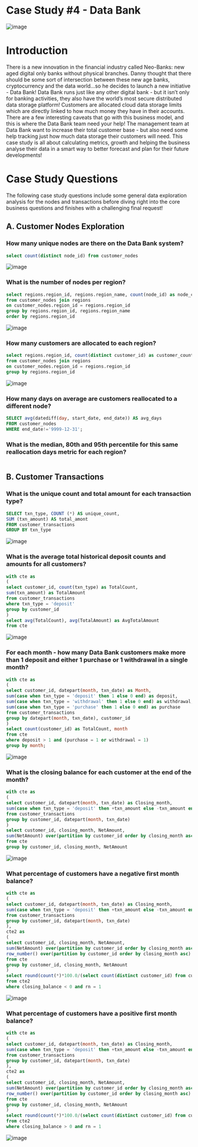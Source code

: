 # Case Study #4 - Data Bank #

![image](https://user-images.githubusercontent.com/77920592/199336948-204f4345-718a-4931-b65f-94b76c2e3762.png)

# Introduction #

There is a new innovation in the financial industry called Neo-Banks: new aged digital only banks without physical branches.
Danny thought that there should be some sort of intersection between these new age banks, cryptocurrency and the data world…so he decides to launch a new initiative - Data Bank!
Data Bank runs just like any other digital bank - but it isn’t only for banking activities, they also have the world’s most secure distributed data storage platform!
Customers are allocated cloud data storage limits which are directly linked to how much money they have in their accounts. There are a few interesting caveats that go with this business model, and this is where the Data Bank team need your help!
The management team at Data Bank want to increase their total customer base - but also need some help tracking just how much data storage their customers will need.
This case study is all about calculating metrics, growth and helping the business analyse their data in a smart way to better forecast and plan for their future developments!


# Case Study Questions #

The following case study questions include some general data exploration analysis for the nodes and transactions before diving right into the core business questions and finishes with a challenging final request!

## A. Customer Nodes Exploration ##

### How many unique nodes are there on the Data Bank system? ###

```sql
select count(distinct node_id) from customer_nodes
```
![image](https://user-images.githubusercontent.com/77920592/192092863-0f91fce2-f6c1-475a-85e4-7566461dc145.png)

### What is the number of nodes per region? ###
```sql
select regions.region_id, regions.region_name, count(node_id) as node_count
from customer_nodes join regions 
on customer_nodes.region_id = regions.region_id
group by regions.region_id, regions.region_name
order by regions.region_id
```

![image](https://user-images.githubusercontent.com/77920592/192093089-df876c49-7097-4028-8b76-627b939ddb07.png)

### How many customers are allocated to each region? ###
```sql
select regions.region_id, count(distinct customer_id) as customer_count
from customer_nodes join regions 
on customer_nodes.region_id = regions.region_id
group by regions.region_id
```

![image](https://user-images.githubusercontent.com/77920592/192093186-9aaea2fd-0f66-486f-b0a3-f6ba0e873ba6.png)

### How many days on average are customers reallocated to a different node? ###
```sql
SELECT avg(datediff(day, start_date, end_date)) AS avg_days
FROM customer_nodes
WHERE end_date!='9999-12-31';
```

### What is the median, 80th and 95th percentile for this same reallocation days metric for each region? ###
```sql
```

## B. Customer Transactions ## 

### What is the unique count and total amount for each transaction type? ###
```sql
SELECT txn_type, COUNT (*) AS unique_count,
SUM (txn_amount) AS total_amont
FROM customer_transactions
GROUP BY txn_type
```
![image](https://user-images.githubusercontent.com/77920592/192097298-6841a19d-daaa-48da-b79c-19fb9417e3aa.png)

### What is the average total historical deposit counts and amounts for all customers? ###
```sql
with cte as
(
select customer_id, count(txn_type) as TotalCount, 
sum(txn_amount) as TotalAmount
from customer_transactions
where txn_type = 'deposit'
group by customer_id
)
select avg(TotalCount), avg(TotalAmount) as AvgTotalAmount
from cte 
```
![image](https://user-images.githubusercontent.com/77920592/197758519-ced24d10-1b84-413b-9173-04ff592b773a.png)

### For each month - how many Data Bank customers make more than 1 deposit and either 1 purchase or 1 withdrawal in a single month? ###
```sql
with cte as
(
select customer_id, datepart(month, txn_date) as Month,
sum(case when txn_type = 'deposit' then 1 else 0 end) as deposit,
sum(case when txn_type = 'withdrawal' then 1 else 0 end) as withdrawal,
sum(case when txn_type = 'purchase' then 1 else 0 end) as purchase
from customer_transactions
group by datepart(month, txn_date), customer_id
)
select count(customer_id) as TotalCount, month
from cte
where deposit > 1 and (purchase = 1 or withdrawal = 1)
group by month;
```
![image](https://user-images.githubusercontent.com/77920592/196954838-39643750-45ac-4cab-b9b7-0a1581d2bcca.png)

### What is the closing balance for each customer at the end of the month? ###
```sql
with cte as
(
select customer_id, datepart(month, txn_date) as Closing_month, 
sum(case when txn_type = 'deposit' then +txn_amount else -txn_amount end) as NetAmount
from customer_transactions 
group by customer_id, datepart(month, txn_date)
)
select customer_id, closing_month, NetAmount,
sum(NetAmount) over(partition by customer_id order by closing_month asc rows between unbounded preceding and current row) as Closing_balance
from cte
group by customer_id, closing_month, NetAmount
```
![image](https://user-images.githubusercontent.com/77920592/197763687-6516ce5e-50fb-4344-9f6b-f3eed7afa14f.png)

### What percentage of customers have a negative first month balance? ###
```sql
with cte as
(
select customer_id, datepart(month, txn_date) as Closing_month, 
sum(case when txn_type = 'deposit' then +txn_amount else -txn_amount end) as NetAmount
from customer_transactions 
group by customer_id, datepart(month, txn_date)
),
cte2 as
(
select customer_id, closing_month, NetAmount,
sum(NetAmount) over(partition by customer_id order by closing_month asc rows between unbounded preceding and current row) as Closing_balance,
row_number() over(partition by customer_id order by closing_month asc) as rn
from cte
group by customer_id, closing_month, NetAmount
)
select round(count(*)*100.0/(select count(distinct customer_id) from customer_transactions),2) as Percentage 
from cte2
where closing_balance < 0 and rn = 1
```
![image](https://user-images.githubusercontent.com/77920592/198001241-4eba2339-b290-41a8-bdd8-b0908107a372.png)

### What percentage of customers have a positive first month balance? ###
```sql
with cte as
(
select customer_id, datepart(month, txn_date) as Closing_month, 
sum(case when txn_type = 'deposit' then +txn_amount else -txn_amount end) as NetAmount
from customer_transactions 
group by customer_id, datepart(month, txn_date)
),
cte2 as
(
select customer_id, closing_month, NetAmount,
sum(NetAmount) over(partition by customer_id order by closing_month asc rows between unbounded preceding and current row) as Closing_balance,
row_number() over(partition by customer_id order by closing_month asc) as rn
from cte
group by customer_id, closing_month, NetAmount
)
select round(count(*)*100.0/(select count(distinct customer_id) from customer_transactions),2) as Percentage 
from cte2
where closing_balance > 0 and rn = 1
```
![image](https://user-images.githubusercontent.com/77920592/198001365-20380f21-5ef9-4151-95bb-3f8b987bf9da.png)
